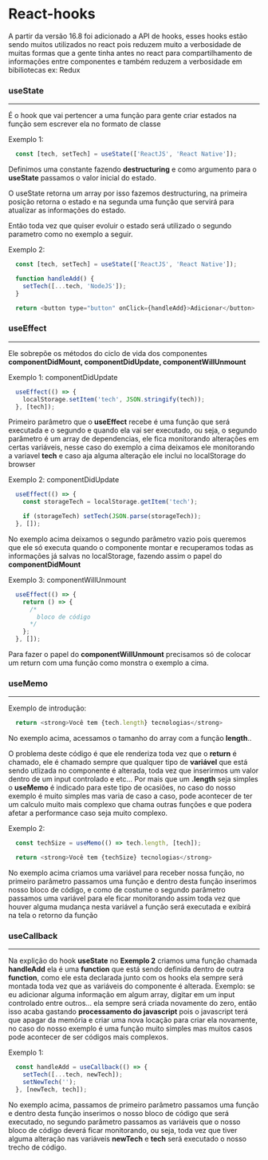 # React-hooks
A partir da versão 16.8 foi adicionado a API de hooks, esses hooks estão sendo muitos utilizados no react pois reduzem muito a verbosidade de muitas formas que a gente tinha antes no react para compartilhamento de informações entre componentes e também reduzem a verbosidade em bibiliotecas ex: Redux

### useState
---
É o hook que vai pertencer a uma função para gente criar estados na função sem escrever ela no formato de classe

Exemplo 1:
```javascript
  const [tech, setTech] = useState(['ReactJS', 'React Native']);
```

Definimos uma constante fazendo **destructuring** e como argumento para o **useState** passamos o valor inicial do estado.

O useState retorna um array por isso fazemos destructuring, na primeira posição retorna o estado e na segunda uma função que servirá para atualizar as informações do estado.

Então toda vez que quiser evoluir o estado será utilizado o segundo parametro como no exemplo a seguir.

Exemplo 2:
```javascript
  const [tech, setTech] = useState(['ReactJS', 'React Native']);

  function handleAdd() {
    setTech([...tech, 'NodeJS']);
  }

  return <button type="button" onClick={handleAdd}>Adicionar</button>
```

### useEffect
---
Ele sobrepõe os métodos do ciclo de vida dos componentes **componentDidMount, componentDidUpdate, componentWillUnmount**

Exemplo 1: componentDidUpdate
```javascript
  useEffect(() => {
    localStorage.setItem('tech', JSON.stringify(tech));
  }, [tech]);
```

Primeiro parâmetro que o **useEffect** recebe é uma função que será executada e o segundo e quando ela vai ser executado, ou seja, o segundo parâmetro é um array de dependencias, ele fica monitorando alterações em certas variáveis, nesse caso do exemplo a cima deixamos ele monitorando a variavel **tech** e caso aja alguma alteração ele inclui no localStorage do browser

Exemplo 2: componentDidUpdate
```javascript
  useEffect(() => {
    const storageTech = localStorage.getItem('tech');

    if (storageTech) setTech(JSON.parse(storageTech));
  }, []);
```

No exemplo acima deixamos o segundo parâmetro vazio pois queremos que ele só executa quando o componente montar e recuperamos todas as informações já salvas no localStorage, fazendo assim o papel do **componentDidMount**

Exemplo 3: componentWillUnmount
```javascript
  useEffect(() => {
    return () => {
      /*
        bloco de código
      */
    };
  }, []);
```

Para fazer o papel do **componentWillUnmount** precisamos só de colocar um return com uma função como monstra o exemplo a cima.

### useMemo
---
Exemplo de introdução:
```javascript
  return <strong>Você tem {tech.length} tecnologias</strong>
```
No exemplo acima, acessamos o tamanho do array com a função **length**..

O problema deste código é que ele renderiza toda vez que o **return** é chamado, ele é chamado sempre que qualquer tipo de **variável** que está sendo utlizada no componente é alterada, toda vez que inserirmos um valor dentro de um input controlado e etc... Por mais que um **.length** seja simples o **useMemo** é indicado para este tipo de ocasiões, no caso do nosso exemplo é muito simples mas varia de caso a caso, pode acontecer de ter um calculo muito mais complexo que chama outras funções e que podera afetar a performance caso seja muito complexo.

Exemplo 2:
```javascript
  const techSize = useMemo(() => tech.length, [tech]);

  return <strong>Você tem {techSize} tecnologias</strong>
```

No exemplo acima criamos uma variável para receber nossa função, no primeiro parâmetro passamos uma função e dentro desta função inserimos nosso bloco de código, e como de costume o segundo parâmetro passamos uma variável para ele ficar monitorando assim toda vez que houver alguma mudança nesta variável a função será executada e exibirá na tela o retorno da função

### useCallback
---
Na explição do hook **useState** no **Exemplo 2** criamos uma função chamada **handleAdd** ela é uma **function** que está sendo definida dentro de outra **function**, como ele esta declarada junto com os hooks ela sempre será montada toda vez que as variáveis do componente é alterada.
Exemplo: se eu adicionar alguma informação em algum array, digitar em um input controlado entre outros... ela sempre será criada novamente do zero, então isso acaba gastando **processamento do javascript** pois o javascript terá que apagar da memória e criar uma nova locação para criar ela novamente, no caso do nosso exemplo é uma função muito simples mas muitos casos pode acontecer de ser códigos mais complexos.

Exemplo 1:
```javascript
  const handleAdd = useCallback(() => {
    setTech([...tech, newTech]);
    setNewTech('');
  }, [newTech, tech]);
```

No exemplo acima, passamos de primeiro parâmetro passamos uma função e dentro desta função inserimos o nosso bloco de código que será executado, no segundo parâmetro passamos as variáveis que o nosso bloco de código deverá ficar monitorando, ou seja, toda vez que tiver alguma alteração nas variáveis **newTech** e **tech** será executado o nosso trecho de código.

